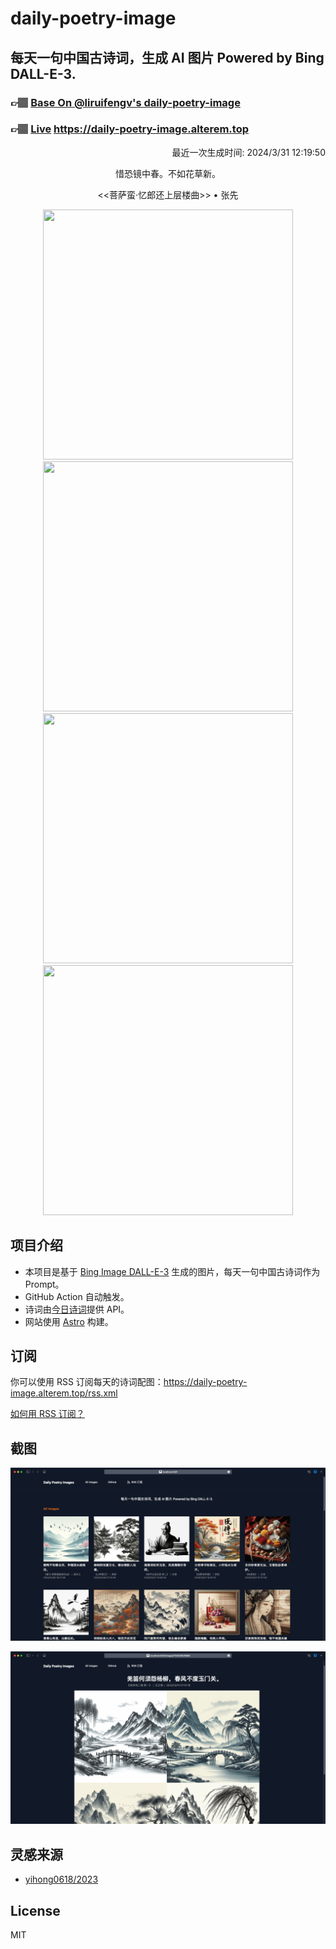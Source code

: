 
# daily-poetry-image

## 每天一句中国古诗词，生成 AI 图片 Powered by Bing DALL-E-3.

### 👉🏽 [Base On @liruifengv's daily-poetry-image](https://github.com/liruifengv/daily-poetry-image)

### 👉🏽 [Live](https://daily-poetry-image.alterem.top/) https://daily-poetry-image.alterem.top

<p align="right">
  最近一次生成时间: 2024/3/31 12:19:50
</p>
<p align="center">
惜恐镜中春。不如花草新。
</p>
<p align="center">
<<菩萨蛮·忆郎还上层楼曲>> • 张先
</p>
<p align="center">
<img src="https://tse1.mm.bing.net/th/id/OIG4.EUnyDIunyDuYq_Vx26K4" height="400" width="400" />
<img src="https://tse1.mm.bing.net/th/id/OIG4.0GT0lzX2jQ3I.9CAn1d3" height="400" width="400" />
<img src="https://tse1.mm.bing.net/th/id/OIG4.eeFuqG.hQ9aYdAIy1cKn" height="400" width="400" />
<img src="https://tse4.mm.bing.net/th/id/OIG4.wwjWSWqEY2dFAyDYYsQT" height="400" width="400" />
</p>

## 项目介绍

-   本项目是基于 [Bing Image DALL-E-3](https://www.bing.com/images/create) 生成的图片，每天一句中国古诗词作为 Prompt。
-   GitHub Action 自动触发。
-   诗词由[今日诗词](https://www.jinrishici.com/)提供 API。
-   网站使用 [Astro](https://astro.build) 构建。

## 订阅

你可以使用 RSS 订阅每天的诗词配图：https://daily-poetry-image.alterem.top/rss.xml

[如何用 RSS 订阅？](https://zhuanlan.zhihu.com/p/55026716)

## 截图

![图片列表](./screenshots/Snipaste_2023-12-28_21-00-26.png)

![图片详情](./screenshots/Snipaste_2023-12-28_21-00-53.png)

## 灵感来源

-   [yihong0618/2023](https://github.com/yihong0618/2023)

## License

MIT
